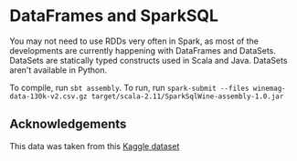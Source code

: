 # DataFrames and SparkSQL

You may not need to use RDDs very often in Spark, as most of the developments are currently happening with DataFrames and DataSets. DataSets are statically typed constructs used in Scala and Java. DataSets aren't available in Python.

To compile, run `sbt assembly`. To run, run `spark-submit --files winemag-data-130k-v2.csv.gz target/scala-2.11/SparkSqlWine-assembly-1.0.jar`

## Acknowledgements

This data was taken from this [Kaggle dataset](https://www.kaggle.com/zynicide/wine-reviews#winemag-data-130k-v2.csv)
